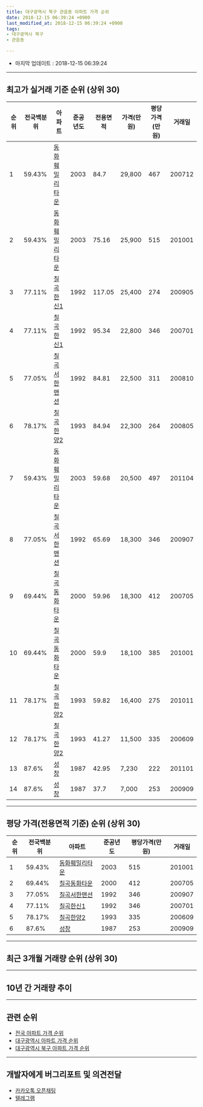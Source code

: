 ```yaml
---
title: 대구광역시 북구 관음동 아파트 가격 순위
date: 2018-12-15 06:39:24 +0900
last_modified_at: 2018-12-15 06:39:24 +0900
tags:
- 대구광역시 북구
- 관음동

---
```


* 마지막 업데이트 : 2018-12-15 06:39:24

---

## 최고가 실거래 기준 순위 (상위 30)


|순위|전국백분위|아파트|준공년도|전용면적|가격(만원)|평당가격(만원)|거래일|
|---|---|---|---|---|---|---|---|
|1|59.43%|[동화훼밀리타운](https://search.naver.com/search.naver?query=%EB%8C%80%EA%B5%AC%EA%B4%91%EC%97%AD%EC%8B%9C+%EB%B6%81%EA%B5%AC+%EA%B4%80%EC%9D%8C%EB%8F%99+%EB%8F%99%ED%99%94%ED%9B%BC%EB%B0%80%EB%A6%AC%ED%83%80%EC%9A%B4)|2003|84.7|29,800|467|200712|
|2|59.43%|[동화훼밀리타운](https://search.naver.com/search.naver?query=%EB%8C%80%EA%B5%AC%EA%B4%91%EC%97%AD%EC%8B%9C+%EB%B6%81%EA%B5%AC+%EA%B4%80%EC%9D%8C%EB%8F%99+%EB%8F%99%ED%99%94%ED%9B%BC%EB%B0%80%EB%A6%AC%ED%83%80%EC%9A%B4)|2003|75.16|25,900|515|201001|
|3|77.11%|[칠곡한신1](https://search.naver.com/search.naver?query=%EB%8C%80%EA%B5%AC%EA%B4%91%EC%97%AD%EC%8B%9C+%EB%B6%81%EA%B5%AC+%EA%B4%80%EC%9D%8C%EB%8F%99+%EC%B9%A0%EA%B3%A1%ED%95%9C%EC%8B%A01)|1992|117.05|25,400|274|200905|
|4|77.11%|[칠곡한신1](https://search.naver.com/search.naver?query=%EB%8C%80%EA%B5%AC%EA%B4%91%EC%97%AD%EC%8B%9C+%EB%B6%81%EA%B5%AC+%EA%B4%80%EC%9D%8C%EB%8F%99+%EC%B9%A0%EA%B3%A1%ED%95%9C%EC%8B%A01)|1992|95.34|22,800|346|200701|
|5|77.05%|[칠곡서한맨션](https://search.naver.com/search.naver?query=%EB%8C%80%EA%B5%AC%EA%B4%91%EC%97%AD%EC%8B%9C+%EB%B6%81%EA%B5%AC+%EA%B4%80%EC%9D%8C%EB%8F%99+%EC%B9%A0%EA%B3%A1%EC%84%9C%ED%95%9C%EB%A7%A8%EC%85%98)|1992|84.81|22,500|311|200810|
|6|78.17%|[칠곡한양2](https://search.naver.com/search.naver?query=%EB%8C%80%EA%B5%AC%EA%B4%91%EC%97%AD%EC%8B%9C+%EB%B6%81%EA%B5%AC+%EA%B4%80%EC%9D%8C%EB%8F%99+%EC%B9%A0%EA%B3%A1%ED%95%9C%EC%96%912)|1993|84.94|22,300|264|200805|
|7|59.43%|[동화훼밀리타운](https://search.naver.com/search.naver?query=%EB%8C%80%EA%B5%AC%EA%B4%91%EC%97%AD%EC%8B%9C+%EB%B6%81%EA%B5%AC+%EA%B4%80%EC%9D%8C%EB%8F%99+%EB%8F%99%ED%99%94%ED%9B%BC%EB%B0%80%EB%A6%AC%ED%83%80%EC%9A%B4)|2003|59.68|20,500|497|201104|
|8|77.05%|[칠곡서한맨션](https://search.naver.com/search.naver?query=%EB%8C%80%EA%B5%AC%EA%B4%91%EC%97%AD%EC%8B%9C+%EB%B6%81%EA%B5%AC+%EA%B4%80%EC%9D%8C%EB%8F%99+%EC%B9%A0%EA%B3%A1%EC%84%9C%ED%95%9C%EB%A7%A8%EC%85%98)|1992|65.69|18,300|346|200907|
|9|69.44%|[칠곡동화타운](https://search.naver.com/search.naver?query=%EB%8C%80%EA%B5%AC%EA%B4%91%EC%97%AD%EC%8B%9C+%EB%B6%81%EA%B5%AC+%EA%B4%80%EC%9D%8C%EB%8F%99+%EC%B9%A0%EA%B3%A1%EB%8F%99%ED%99%94%ED%83%80%EC%9A%B4)|2000|59.96|18,300|412|200705|
|10|69.44%|[칠곡동화타운](https://search.naver.com/search.naver?query=%EB%8C%80%EA%B5%AC%EA%B4%91%EC%97%AD%EC%8B%9C+%EB%B6%81%EA%B5%AC+%EA%B4%80%EC%9D%8C%EB%8F%99+%EC%B9%A0%EA%B3%A1%EB%8F%99%ED%99%94%ED%83%80%EC%9A%B4)|2000|59.9|18,100|385|201001|
|11|78.17%|[칠곡한양2](https://search.naver.com/search.naver?query=%EB%8C%80%EA%B5%AC%EA%B4%91%EC%97%AD%EC%8B%9C+%EB%B6%81%EA%B5%AC+%EA%B4%80%EC%9D%8C%EB%8F%99+%EC%B9%A0%EA%B3%A1%ED%95%9C%EC%96%912)|1993|59.82|16,400|275|201011|
|12|78.17%|[칠곡한양2](https://search.naver.com/search.naver?query=%EB%8C%80%EA%B5%AC%EA%B4%91%EC%97%AD%EC%8B%9C+%EB%B6%81%EA%B5%AC+%EA%B4%80%EC%9D%8C%EB%8F%99+%EC%B9%A0%EA%B3%A1%ED%95%9C%EC%96%912)|1993|41.27|11,500|335|200609|
|13|87.6%|[성창](https://search.naver.com/search.naver?query=%EB%8C%80%EA%B5%AC%EA%B4%91%EC%97%AD%EC%8B%9C+%EB%B6%81%EA%B5%AC+%EA%B4%80%EC%9D%8C%EB%8F%99+%EC%84%B1%EC%B0%BD)|1987|42.95|7,230|222|201101|
|14|87.6%|[성창](https://search.naver.com/search.naver?query=%EB%8C%80%EA%B5%AC%EA%B4%91%EC%97%AD%EC%8B%9C+%EB%B6%81%EA%B5%AC+%EA%B4%80%EC%9D%8C%EB%8F%99+%EC%84%B1%EC%B0%BD)|1987|37.7|7,000|253|200909|


---

## 평당 가격(전용면적 기준) 순위 (상위 30)


|순위|전국백분위|아파트|준공년도|평당가격(만원)|거래일|
|---|---|---|---|---|---|
|1|59.43%|[동화훼밀리타운](https://search.naver.com/search.naver?query=%EB%8C%80%EA%B5%AC%EA%B4%91%EC%97%AD%EC%8B%9C+%EB%B6%81%EA%B5%AC+%EA%B4%80%EC%9D%8C%EB%8F%99+%EB%8F%99%ED%99%94%ED%9B%BC%EB%B0%80%EB%A6%AC%ED%83%80%EC%9A%B4)|2003|515|201001|
|2|69.44%|[칠곡동화타운](https://search.naver.com/search.naver?query=%EB%8C%80%EA%B5%AC%EA%B4%91%EC%97%AD%EC%8B%9C+%EB%B6%81%EA%B5%AC+%EA%B4%80%EC%9D%8C%EB%8F%99+%EC%B9%A0%EA%B3%A1%EB%8F%99%ED%99%94%ED%83%80%EC%9A%B4)|2000|412|200705|
|3|77.05%|[칠곡서한맨션](https://search.naver.com/search.naver?query=%EB%8C%80%EA%B5%AC%EA%B4%91%EC%97%AD%EC%8B%9C+%EB%B6%81%EA%B5%AC+%EA%B4%80%EC%9D%8C%EB%8F%99+%EC%B9%A0%EA%B3%A1%EC%84%9C%ED%95%9C%EB%A7%A8%EC%85%98)|1992|346|200907|
|4|77.11%|[칠곡한신1](https://search.naver.com/search.naver?query=%EB%8C%80%EA%B5%AC%EA%B4%91%EC%97%AD%EC%8B%9C+%EB%B6%81%EA%B5%AC+%EA%B4%80%EC%9D%8C%EB%8F%99+%EC%B9%A0%EA%B3%A1%ED%95%9C%EC%8B%A01)|1992|346|200701|
|5|78.17%|[칠곡한양2](https://search.naver.com/search.naver?query=%EB%8C%80%EA%B5%AC%EA%B4%91%EC%97%AD%EC%8B%9C+%EB%B6%81%EA%B5%AC+%EA%B4%80%EC%9D%8C%EB%8F%99+%EC%B9%A0%EA%B3%A1%ED%95%9C%EC%96%912)|1993|335|200609|
|6|87.6%|[성창](https://search.naver.com/search.naver?query=%EB%8C%80%EA%B5%AC%EA%B4%91%EC%97%AD%EC%8B%9C+%EB%B6%81%EA%B5%AC+%EA%B4%80%EC%9D%8C%EB%8F%99+%EC%84%B1%EC%B0%BD)|1987|253|200909|


---

## 최근 3개월 거래량 순위 (상위 30)


<div style="width:100%;">
    <canvas id="deal_count_ranking" height="250"></canvas>
</div>


<script>
new Chart(document.getElementById("deal_count_ranking"), {
    type: 'horizontalBar',
    data: {
        labels: ['칠곡동화타운', '칠곡한신1', '칠곡한양2', '칠곡서한맨션', '동화훼밀리타운'],
        datasets: [{
            label: '실거래 수',
            data: [8, 3, 3, 3, 1],
            borderColor: "rgba(255, 0, 128, 1)",
            backgroundColor: "rgba(255, 0, 128, 0.5)",
            fill: false,
        }]
    },
    options: {
        responsive: true,
        title: {
            display: true,
            text: '최근 3개월 거래량 순위'
        },
        tooltips: {
            mode: 'index',
            intersect: false,
            callbacks: {
                title: function(tooltipItems, data) {
                    return "실거래 수:";
                },
                label: function(tooltipItem, data) {
                    return data.labels[tooltipItem.index] + ": " + tooltipItem.xLabel;
                }
            }
        },
        hover: {
            mode: 'nearest',
            intersect: true
        },
        scales: {
            xAxes: [{
                display: true,
                scaleLabel: {
                    display: true,
                    labelString: '실거래 수'
                },
                ticks: {
                    suggestedMin: 0,
                }
            }],
            yAxes: [{
                display: true,
                ticks: {
                    autoSkip: false,
                    callback: function(value, index, values) {
                        if (value.length > 15)
                            return value.substr(0, 13) + "...";
                        else
                            return value;
                    }
                },
                scaleLabel: {
                    display: false,
                }
            }]
        }
    }
});

</script>


---

## 10년 간 거래량 추이


<div style="width:100%;">
    <canvas id="deal_progress" height="250"></canvas>
</div>

<script>
new Chart(document.getElementById("deal_progress"), {
    type: 'line',
    data: {
        labels: ['200812','200901','200902','200903','200904','200905','200906','200907','200908','200909','200910','200911','200912','201001','201002','201003','201004','201005','201006','201007','201008','201009','201010','201011','201012','201101','201102','201103','201104','201105','201106','201107','201108','201109','201110','201111','201112','201201','201202','201203','201204','201205','201206','201207','201208','201209','201210','201211','201212','201301','201302','201303','201304','201305','201306','201307','201308','201309','201310','201311','201312','201401','201402','201403','201404','201405','201406','201407','201408','201409','201410','201411','201412','201501','201502','201503','201504','201505','201506','201507','201508','201509','201510','201511','201512','201601','201602','201603','201604','201605','201606','201607','201608','201609','201610','201611','201612','201701','201702','201703','201704','201705','201706','201707','201708','201709','201710','201711','201712','201801','201802','201803','201804','201805','201806','201807','201808','201809','201810','201811','201812'],
        datasets: [{
            label: '실거래 수',
            pointRadius: 1,
            data: [11, 10, 22, 17, 27, 25, 10, 23, 19, 31, 22, 30, 20, 28, 21, 27, 22, 16, 12, 20, 30, 20, 36, 34, 41, 48, 48, 36, 26, 23, 20, 21, 19, 25, 25, 32, 22, 14, 23, 29, 21, 20, 20, 15, 20, 22, 26, 32, 18, 20, 27, 47, 31, 37, 24, 14, 15, 21, 18, 13, 18, 12, 17, 26, 16, 14, 21, 14, 18, 27, 22, 15, 17, 19, 17, 26, 32, 30, 23, 32, 29, 27, 18, 10, 7, 8, 12, 10, 9, 14, 10, 10, 9, 11, 19, 8, 14, 17, 12, 11, 13, 7, 21, 10, 12, 6, 8, 9, 6, 17, 10, 23, 9, 10, 12, 9, 18, 6, 11, 7, 0],
            borderColor: "rgba(255, 201, 14, 1)",
            backgroundColor: "rgba(255, 201, 14, 0.5)",
            fill: true,
        }]
    },
    options: {
        responsive: true,
        title: {
            display: true,
            text: '10년간 거래량 추이'
        },
        tooltips: {
            mode: 'index',
            intersect: false,
        },
        hover: {
            mode: 'nearest',
            intersect: true
        },
        scales: {
            xAxes: [{
                display: true,
                scaleLabel: {
                    display: true,
                    labelString: '년/월'
                }
            }],
            yAxes: [{
                display: true,
                ticks: {
                    suggestedMin: 0,
                },
                scaleLabel: {
                    display: true,
                    labelString: '실거래 수'
                }
            }]
        }
    }
});

</script>


---

## 관련 순위

- [전국 아파트 가격 순위](https://inasie.github.io/apt-ranking/전국)
- [대구광역시 아파트 가격 순위](https://inasie.github.io/apt-ranking/대구광역시)
- [대구광역시 북구 아파트 가격 순위](https://inasie.github.io/apt-ranking/대구광역시-북구)


---

## 개발자에게 버그리포트 및 의견전달

- [카카오톡 오픈채팅](https://open.kakao.com/o/gLJUAP4)
- [텔레그램](https://t.me/inasie)

